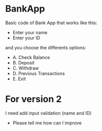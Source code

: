 # BankApp
Basic code of Bank App that works like this:
- Enter your name
- Enter your ID

and you choose the differents options:
- A. Check Balance
- B. Deposit
- C. Withdraw
- D. Previous Transactions
- E. Exit

# For version 2
I need add input validation (name and ID)
- Please tell me how can I improve
